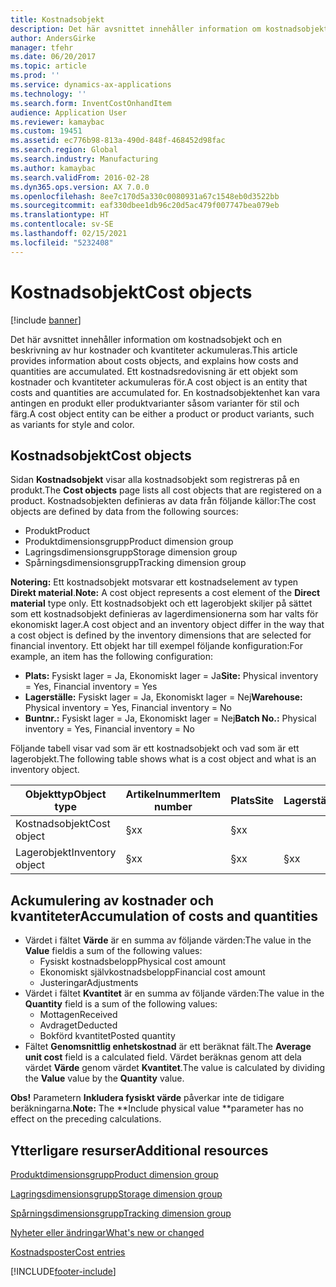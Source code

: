 ```yaml
---
title: Kostnadsobjekt
description: Det här avsnittet innehåller information om kostnadsobjekt och en beskrivning av hur kostnader och kvantiteter ackumuleras. Ett kostnadsredovisning är ett objekt som kostnader och kvantiteter ackumuleras för. En kostnadsobjektenhet kan vara antingen en produkt eller produktvarianter såsom varianter för stil och färg.
author: AndersGirke
manager: tfehr
ms.date: 06/20/2017
ms.topic: article
ms.prod: ''
ms.service: dynamics-ax-applications
ms.technology: ''
ms.search.form: InventCostOnhandItem
audience: Application User
ms.reviewer: kamaybac
ms.custom: 19451
ms.assetid: ec776b98-813a-490d-848f-468452d98fac
ms.search.region: Global
ms.search.industry: Manufacturing
ms.author: kamaybac
ms.search.validFrom: 2016-02-28
ms.dyn365.ops.version: AX 7.0.0
ms.openlocfilehash: 8ee7c170d5a330c0080931a67c1548eb0d3522bb
ms.sourcegitcommit: eaf330dbee1db96c20d5ac479f007747bea079eb
ms.translationtype: HT
ms.contentlocale: sv-SE
ms.lasthandoff: 02/15/2021
ms.locfileid: "5232408"
---
```

# <a name="cost-objects"></a><span data-ttu-id="a9411-105">Kostnadsobjekt</span><span class="sxs-lookup"><span data-stu-id="a9411-105">Cost objects</span></span>

[!include [banner](../includes/banner.md)]

<span data-ttu-id="a9411-106">Det här avsnittet innehåller information om kostnadsobjekt och en beskrivning av hur kostnader och kvantiteter ackumuleras.</span><span class="sxs-lookup"><span data-stu-id="a9411-106">This article provides information about costs objects, and explains how costs and quantities are accumulated.</span></span> <span data-ttu-id="a9411-107">Ett kostnadsredovisning är ett objekt som kostnader och kvantiteter ackumuleras för.</span><span class="sxs-lookup"><span data-stu-id="a9411-107">A cost object is an entity that costs and quantities are accumulated for.</span></span> <span data-ttu-id="a9411-108">En kostnadsobjektenhet kan vara antingen en produkt eller produktvarianter såsom varianter för stil och färg.</span><span class="sxs-lookup"><span data-stu-id="a9411-108">A cost object entity can be either a product or product variants, such as variants for style and color.</span></span>  

## <a name="cost-objects"></a><span data-ttu-id="a9411-109">Kostnadsobjekt</span><span class="sxs-lookup"><span data-stu-id="a9411-109">Cost objects</span></span>

<span data-ttu-id="a9411-110">Sidan **Kostnadsobjekt** visar alla kostnadsobjekt som registreras på en produkt.</span><span class="sxs-lookup"><span data-stu-id="a9411-110">The **Cost objects** page lists all cost objects that are registered on a product.</span></span> <span data-ttu-id="a9411-111">Kostnadsobjekten definieras av data från följande källor:</span><span class="sxs-lookup"><span data-stu-id="a9411-111">The cost objects are defined by data from the following sources:</span></span>

-   <span data-ttu-id="a9411-112">Produkt</span><span class="sxs-lookup"><span data-stu-id="a9411-112">Product</span></span>
-   <span data-ttu-id="a9411-113">Produktdimensionsgrupp</span><span class="sxs-lookup"><span data-stu-id="a9411-113">Product dimension group</span></span>
-   <span data-ttu-id="a9411-114">Lagringsdimensionsgrupp</span><span class="sxs-lookup"><span data-stu-id="a9411-114">Storage dimension group</span></span>
-   <span data-ttu-id="a9411-115">Spårningsdimensionsgrupp</span><span class="sxs-lookup"><span data-stu-id="a9411-115">Tracking dimension group</span></span>

<span data-ttu-id="a9411-116">**Notering:** Ett kostnadsobjekt motsvarar ett kostnadselement av typen **Direkt material**.</span><span class="sxs-lookup"><span data-stu-id="a9411-116">**Note:** A cost object represents a cost element of the **Direct material** type only.</span></span> <span data-ttu-id="a9411-117">Ett kostnadsobjekt och ett lagerobjekt skiljer på sättet som ett kostnadsobjekt definieras av lagerdimensionerna som har valts för ekonomiskt lager.</span><span class="sxs-lookup"><span data-stu-id="a9411-117">A cost object and an inventory object differ in the way that a cost object is defined by the inventory dimensions that are selected for financial inventory.</span></span> <span data-ttu-id="a9411-118">Ett objekt har till exempel följande konfiguration:</span><span class="sxs-lookup"><span data-stu-id="a9411-118">For example, an item has the following configuration:</span></span>

-   <span data-ttu-id="a9411-119">**Plats:** Fysiskt lager = Ja, Ekonomiskt lager = Ja</span><span class="sxs-lookup"><span data-stu-id="a9411-119">**Site:** Physical inventory = Yes, Financial inventory = Yes</span></span>
-   <span data-ttu-id="a9411-120">**Lagerställe:** Fysiskt lager = Ja, Ekonomiskt lager = Nej</span><span class="sxs-lookup"><span data-stu-id="a9411-120">**Warehouse:** Physical inventory = Yes, Financial inventory = No</span></span>
-   <span data-ttu-id="a9411-121">**Buntnr.:** Fysiskt lager = Ja, Ekonomiskt lager = Nej</span><span class="sxs-lookup"><span data-stu-id="a9411-121">**Batch No.:** Physical inventory = Yes, Financial inventory = No</span></span>

<span data-ttu-id="a9411-122">Följande tabell visar vad som är ett kostnadsobjekt och vad som är ett lagerobjekt.</span><span class="sxs-lookup"><span data-stu-id="a9411-122">The following table shows what is a cost object and what is an inventory object.</span></span>

| <span data-ttu-id="a9411-123">Objekttyp</span><span class="sxs-lookup"><span data-stu-id="a9411-123">Object type</span></span>      | <span data-ttu-id="a9411-124">Artikelnummer</span><span class="sxs-lookup"><span data-stu-id="a9411-124">Item number</span></span> | <span data-ttu-id="a9411-125">Plats</span><span class="sxs-lookup"><span data-stu-id="a9411-125">Site</span></span> | <span data-ttu-id="a9411-126">Lagerställe</span><span class="sxs-lookup"><span data-stu-id="a9411-126">Warehouse</span></span> | <span data-ttu-id="a9411-127">Buntnr.</span><span class="sxs-lookup"><span data-stu-id="a9411-127">Batch No.</span></span> |
|------------------|-------------|------|-----------|-----------|
| <span data-ttu-id="a9411-128">Kostnadsobjekt</span><span class="sxs-lookup"><span data-stu-id="a9411-128">Cost object</span></span>      | <span data-ttu-id="a9411-129">§x</span><span class="sxs-lookup"><span data-stu-id="a9411-129">x</span></span>           | <span data-ttu-id="a9411-130">§x</span><span class="sxs-lookup"><span data-stu-id="a9411-130">x</span></span>    |           |           |
| <span data-ttu-id="a9411-131">Lagerobjekt</span><span class="sxs-lookup"><span data-stu-id="a9411-131">Inventory object</span></span> | <span data-ttu-id="a9411-132">§x</span><span class="sxs-lookup"><span data-stu-id="a9411-132">x</span></span>           | <span data-ttu-id="a9411-133">§x</span><span class="sxs-lookup"><span data-stu-id="a9411-133">x</span></span>    |  <span data-ttu-id="a9411-134">§x</span><span class="sxs-lookup"><span data-stu-id="a9411-134">x</span></span>        | <span data-ttu-id="a9411-135">§x</span><span class="sxs-lookup"><span data-stu-id="a9411-135">x</span></span>         |

## <a name="accumulation-of-costs-and-quantities"></a><span data-ttu-id="a9411-136">Ackumulering av kostnader och kvantiteter</span><span class="sxs-lookup"><span data-stu-id="a9411-136">Accumulation of costs and quantities</span></span>
-   <span data-ttu-id="a9411-137">Värdet i fältet **Värde** är en summa av följande värden:</span><span class="sxs-lookup"><span data-stu-id="a9411-137">The value in the **Value** fieldis a sum of the following values:</span></span>
    -   <span data-ttu-id="a9411-138">Fysiskt kostnadsbelopp</span><span class="sxs-lookup"><span data-stu-id="a9411-138">Physical cost amount</span></span>
    -   <span data-ttu-id="a9411-139">Ekonomiskt självkostnadsbelopp</span><span class="sxs-lookup"><span data-stu-id="a9411-139">Financial cost amount</span></span>
    -   <span data-ttu-id="a9411-140">Justeringar</span><span class="sxs-lookup"><span data-stu-id="a9411-140">Adjustments</span></span>
-   <span data-ttu-id="a9411-141">Värdet i fältet **Kvantitet** är en summa av följande värden:</span><span class="sxs-lookup"><span data-stu-id="a9411-141">The value in the **Quantity** field is a sum of the following values:</span></span>
    -   <span data-ttu-id="a9411-142">Mottagen</span><span class="sxs-lookup"><span data-stu-id="a9411-142">Received</span></span>
    -   <span data-ttu-id="a9411-143">Avdraget</span><span class="sxs-lookup"><span data-stu-id="a9411-143">Deducted</span></span>
    -   <span data-ttu-id="a9411-144">Bokförd kvantitet</span><span class="sxs-lookup"><span data-stu-id="a9411-144">Posted quantity</span></span>
-   <span data-ttu-id="a9411-145">Fältet **Genomsnittlig enhetskostnad** är ett beräknat fält.</span><span class="sxs-lookup"><span data-stu-id="a9411-145">The **Average unit cost** field is a calculated field.</span></span> <span data-ttu-id="a9411-146">Värdet beräknas genom att dela värdet **Värde** genom värdet **Kvantitet**.</span><span class="sxs-lookup"><span data-stu-id="a9411-146">The value is calculated by dividing the **Value** value by the **Quantity** value.</span></span>

<span data-ttu-id="a9411-147">**Obs!** Parametern **Inkludera fysiskt värde** påverkar inte de tidigare beräkningarna.</span><span class="sxs-lookup"><span data-stu-id="a9411-147">**Note:** The \*\*Include physical value \*\*parameter has no effect on the preceding calculations.</span></span>

<a name="additional-resources"></a><span data-ttu-id="a9411-148">Ytterligare resurser</span><span class="sxs-lookup"><span data-stu-id="a9411-148">Additional resources</span></span>
--------

[<span data-ttu-id="a9411-149">Produktdimensionsgrupp</span><span class="sxs-lookup"><span data-stu-id="a9411-149">Product dimension group</span></span>](https://technet.microsoft.com/library/aa499382.aspx)

[<span data-ttu-id="a9411-150">Lagringsdimensionsgrupp</span><span class="sxs-lookup"><span data-stu-id="a9411-150">Storage dimension group</span></span>](https://technet.microsoft.com/library/hh209317.aspx)

[<span data-ttu-id="a9411-151">Spårningsdimensionsgrupp</span><span class="sxs-lookup"><span data-stu-id="a9411-151">Tracking dimension group</span></span>](https://technet.microsoft.com/library/hh209465.aspx)

[<span data-ttu-id="a9411-152">Nyheter eller ändringar</span><span class="sxs-lookup"><span data-stu-id="a9411-152">What's new or changed</span></span>](../../fin-and-ops/get-started/whats-new-changed.md)

[<span data-ttu-id="a9411-153">Kostnadsposter</span><span class="sxs-lookup"><span data-stu-id="a9411-153">Cost entries</span></span>](cost-entries.md)





[!INCLUDE[footer-include](../../includes/footer-banner.md)]